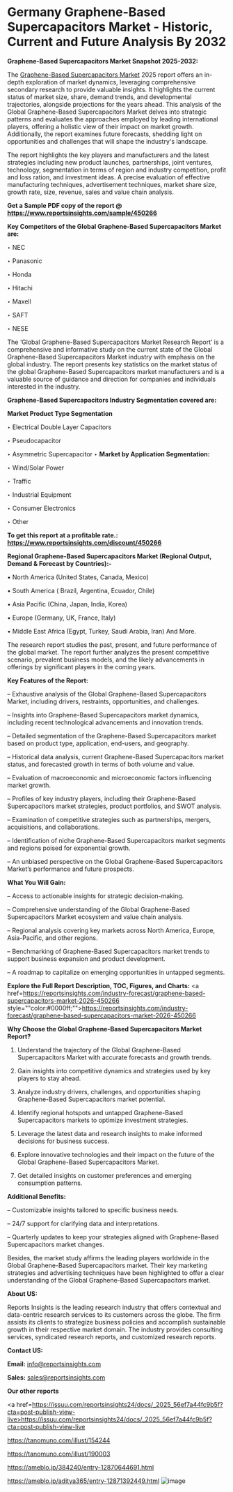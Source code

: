 # Germany Graphene-Based Supercapacitors Market - Historic, Current and Future Analysis By 2032

<strong>Graphene-Based Supercapacitors Market Snapshot 2025-2032:</strong>

The <a href=https://www.reportsinsights.com/sample/450266>Graphene-Based Supercapacitors Market</a> 2025 report offers an in-depth exploration of market dynamics, leveraging comprehensive secondary research to provide valuable insights. It highlights the current status of market size, share, demand trends, and developmental trajectories, alongside projections for the years ahead. This analysis of the Global Graphene-Based Supercapacitors Market delves into strategic patterns and evaluates the approaches employed by leading international players, offering a holistic view of their impact on market growth. Additionally, the report examines future forecasts, shedding light on opportunities and challenges that will shape the industry's landscape.

The report highlights the key players and manufacturers and the latest strategies including new product launches, partnerships, joint ventures, technology, segmentation in terms of region and industry competition, profit and loss ration, and investment ideas. A precise evaluation of effective manufacturing techniques, advertisement techniques, market share size, growth rate, size, revenue, sales and value chain analysis.

<strong>Get a Sample PDF copy of the report @ <a href=https://www.reportsinsights.com/sample/450266 style=color:#0000ff;>https://www.reportsinsights.com/sample/450266</a></strong>

<strong>Key Competitors of the Global Graphene-Based Supercapacitors Market are:</strong>

‣ NEC

‣ Panasonic

‣ Honda

‣ Hitachi

‣ Maxell

‣ SAFT

‣ NESE

The ‘Global Graphene-Based Supercapacitors Market Research Report’ is a comprehensive and informative study on the current state of the Global Graphene-Based Supercapacitors Market industry with emphasis on the global industry. The report presents key statistics on the market status of the global Graphene-Based Supercapacitors market manufacturers and is a valuable source of guidance and direction for companies and individuals interested in the industry.

<strong>Graphene-Based Supercapacitors Industry Segmentation covered are:</strong>

<strong>Market Product Type Segmentation</strong>

‣ Electrical Double Layer Capacitors

‣ Pseudocapacitor

‣ Asymmetric Supercapacitor
‣ 
<strong>Market by Application Segmentation:</strong>

‣ Wind/Solar Power

‣ Traffic

‣ Industrial Equipment

‣ Consumer Electronics

‣ Other

<strong>To get this report at a profitable rate.: <a href=https://www.reportsinsights.com/discount/450266 style=color:#0000ff;>https://www.reportsinsights.com/discount/450266</a></strong>

<strong>Regional Graphene-Based Supercapacitors Market (Regional Output, Demand &amp; Forecast by Countries):-</strong>

• North America (United States, Canada, Mexico)

• South America ( Brazil, Argentina, Ecuador, Chile)

• Asia Pacific (China, Japan, India, Korea)

• Europe (Germany, UK, France, Italy)

• Middle East Africa (Egypt, Turkey, Saudi Arabia, Iran) And More.

The research report studies the past, present, and future performance of the global market. The report further analyzes the present competitive scenario, prevalent business models, and the likely advancements in offerings by significant players in the coming years.

<strong>Key Features of the Report:</strong>

– Exhaustive analysis of the Global Graphene-Based Supercapacitors Market, including drivers, restraints, opportunities, and challenges.

– Insights into Graphene-Based Supercapacitors market dynamics, including recent technological advancements and innovation trends.

– Detailed segmentation of the Graphene-Based Supercapacitors market based on product type, application, end-users, and geography.

– Historical data analysis, current Graphene-Based Supercapacitors market status, and forecasted growth in terms of both volume and value.

– Evaluation of macroeconomic and microeconomic factors influencing market growth.

– Profiles of key industry players, including their Graphene-Based Supercapacitors market strategies, product portfolios, and SWOT analysis.

– Examination of competitive strategies such as partnerships, mergers, acquisitions, and collaborations.

– Identification of niche Graphene-Based Supercapacitors market segments and regions poised for exponential growth.

– An unbiased perspective on the Global Graphene-Based Supercapacitors Market’s performance and future prospects.

<strong>What You Will Gain:</strong>

– Access to actionable insights for strategic decision-making.

– Comprehensive understanding of the Global Graphene-Based Supercapacitors Market ecosystem and value chain analysis.

– Regional analysis covering key markets across North America, Europe, Asia-Pacific, and other regions.

– Benchmarking of Graphene-Based Supercapacitors market trends to support business expansion and product development.

– A roadmap to capitalize on emerging opportunities in untapped segments.

<strong>Explore the Full Report Description, TOC, Figures, and Charts:</strong>
<a href=https://reportsinsights.com/industry-forecast/graphene-based-supercapacitors-market-2026-450266 style=""color:#0000ff;"">https://reportsinsights.com/industry-forecast/graphene-based-supercapacitors-market-2026-450266</a>

<strong>Why Choose the Global Graphene-Based Supercapacitors Market Report?</strong>

1. Understand the trajectory of the Global Graphene-Based Supercapacitors Market with accurate forecasts and growth trends.

2. Gain insights into competitive dynamics and strategies used by key players to stay ahead.

3. Analyze industry drivers, challenges, and opportunities shaping Graphene-Based Supercapacitors market potential.

4. Identify regional hotspots and untapped Graphene-Based Supercapacitors markets to optimize investment strategies.

5. Leverage the latest data and research insights to make informed decisions for business success.

6. Explore innovative technologies and their impact on the future of the Global Graphene-Based Supercapacitors Market.

7. Get detailed insights on customer preferences and emerging consumption patterns.

<strong>Additional Benefits:</strong>

– Customizable insights tailored to specific business needs.

– 24/7 support for clarifying data and interpretations.

– Quarterly updates to keep your strategies aligned with Graphene-Based Supercapacitors market changes.

Besides, the market study affirms the leading players worldwide in the Global Graphene-Based Supercapacitors market. Their key marketing strategies and advertising techniques have been highlighted to offer a clear understanding of the Global Graphene-Based Supercapacitors market.

<strong><strong>About US</strong>:</strong>

Reports Insights is the leading research industry that offers contextual and data-centric research services to its customers across the globe. The firm assists its clients to strategize business policies and accomplish sustainable growth in their respective market domain. The industry provides consulting services, syndicated research reports, and customized research reports.

<strong>Contact US:</strong>

<p class=><b>Email:</b> <a href=mailto:info@reportsinsights.com>info@reportsinsights.com</a></p>
<p class=><b>Sales:</b> <a href=mailto:sales@reportsinsights.com>sales@reportsinsights.com</a></p>

<strong>Our other reports</strong>

<a href=https://issuu.com/reportsinsights24/docs/_2025_56ef7a44fc9b5f?cta=post-publish-view-live>https://issuu.com/reportsinsights24/docs/_2025_56ef7a44fc9b5f?cta=post-publish-view-live</a>

<a href=https://tanomuno.com/illust/154244>https://tanomuno.com/illust/154244</a>

<a href=https://tanomuno.com/illust/190003>https://tanomuno.com/illust/190003</a>

<a href=https://ameblo.jp/384240/entry-12870644691.html>https://ameblo.jp/384240/entry-12870644691.html</a>

<a href=https://ameblo.jp/aditya365/entry-12871392449.html>https://ameblo.jp/aditya365/entry-12871392449.html</a>
![image](https://github.com/user-attachments/assets/bdfebe16-2e6c-4f9a-89c2-041d5a8233e8)
